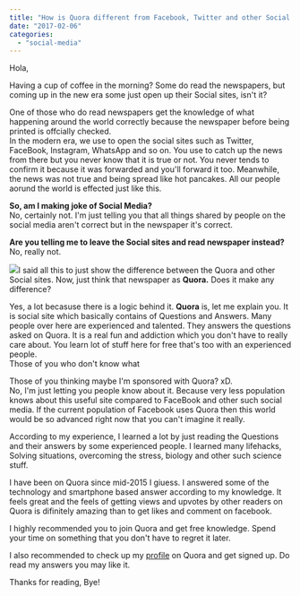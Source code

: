 ```yaml
---
title: "How is Quora different from Facebook, Twitter and other Social Media?"
date: "2017-02-06"
categories: 
  - "social-media"
---
```


Hola,  
  
Having a cup of coffee in the morning? Some do read the newspapers, but coming up in the new era some just open up their Social sites, isn't it?  
  
  
One of those who do read newspapers get the knowledge of what happening around the world correctly because the newspaper before being printed is offcially checked.  
In the modern era, we use to open the social sites such as Twitter, FaceBook, Instagram, WhatsApp and so on. You use to catch up the news from there but you never know that it is true or not. You never tends to confirm it because it was forwarded and you'll forward it too. Meanwhile, the news was not true and being spread like hot pancakes. All our people aorund the world is effected just like this.  
  
**So, am I making joke of Social Media?**  
No, certainly not. I'm just telling you that all things shared by people on the social media aren't correct but in the newspaper it's correct.  
  
**Are you telling me to leave the Social sites and read newspaper instead?**  
No, really not.  
  
[![](posts/2017/02/images/fb-vs-q1.png)](https://1.bp.blogspot.com/-kBmO99hHWZ0/WJhjZ7zlkBI/AAAAAAAAEzk/2dhhXzT54iAjk3gymwAYtG1ZYxKaJRzlwCLcB/s1600/fb-vs-q1.png)I said all this to just show the difference between the Quora and other Social sites. Now, just think that newspaper as **Quora.** Does it make any difference?  
  
Yes, a lot becasuse there is a logic behind it. **Quora** is, let me explain you. It is social site which basically contains of Questions and Answers. Many people over here are experienced and talented. They answers the questions asked on Quora. It is a real fun and addiction which you don't have to really care about. You learn lot of stuff here for free that's too with an experienced people.  
Those of you who don't know what  
  
Those of you thinking maybe I'm sponsored with Quora? xD.  
No, I'm just letting you people know about it. Because very less population knows about this useful site compared to FaceBook and other such social media. If the current population of Facebook uses Quora then this world would be so advanced right now that you can't imagine it really.  
  
According to my experience, I learned a lot by just reading the Questions and their answers by some experienced people. I learned many lifehacks, Solving situations, overcoming the stress, biology and other such science stuff.  
  
I have been on Quora since mid-2015 I giuess. I answered some of the technology and smartphone based answer according to my knowledge. It feels great and the feels of getting views and upvotes by other readers on Quora is difinitely amazing than to get likes and comment on facebook.  
  
I highly recommended you to join Quora and get free knowledge. Spend your time on something that you don't have to regret it later.  
  
I also recommended to check up my [profile](https://www.quora.com/profile/Emad-Mohd-1) on Quora and get signed up. Do read my answers you may like it.  
  
Thanks for reading, Bye!
